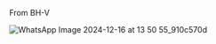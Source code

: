 From BH-V

![WhatsApp Image 2024-12-16 at 13 50 55_910c570d](https://github.com/user-attachments/assets/4d3e9722-3ddb-46b3-a914-4a93289f0f59)
